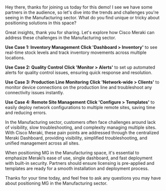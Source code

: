 Hey there, thanks for joining us today for this demo! I see we have some partners in the audience, so let's dive into the trends and challenges you're seeing in the Manufacturing sector. What do you find unique or tricky about positioning solutions in this space?

Great insights, thank you for sharing. Let's explore how Cisco Meraki can address these challenges in the Manufacturing sector.

**Use Case 1: Inventory Management**
**Click 'Dashboard > Inventory'** to see real-time stock levels and track inventory movements across multiple locations.

**Use Case 2: Quality Control**
**Click 'Monitor > Alerts'** to set up automated alerts for quality control issues, ensuring quick response and resolution.

**Use Case 3: Production Line Monitoring**
**Click 'Network-wide > Clients'** to monitor device connections on the production line and troubleshoot any connectivity issues instantly.

**Use Case 4: Remote Site Management**
**Click 'Configure > Templates'** to easily deploy network configurations to multiple remote sites, saving time and reducing errors.

In the Manufacturing sector, customers often face challenges around lack of visibility, slow troubleshooting, and complexity managing multiple sites. With Cisco Meraki, these pain points are addressed through the centralized Meraki Dashboard, providing visibility, simplified troubleshooting, and unified management across all sites.

When positioning MG in the Manufacturing space, it's essential to emphasize Meraki’s ease of use, single dashboard, and fast deployment with built-in security. Partners should ensure licensing is pre-applied and templates are ready for a smooth installation and deployment process.

Thanks for your time today, and feel free to ask any questions you may have about positioning MG in the Manufacturing sector.